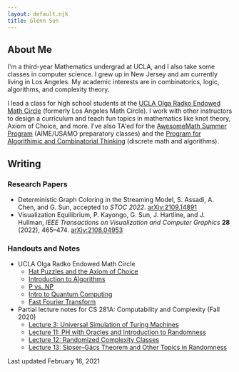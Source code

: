 ```yaml
---
layout: default.njk
title: Glenn Sun
---
```


## About Me

I'm a third-year Mathematics undergrad at UCLA, and I also take some classes in computer science. I grew up in New Jersey and am currently living in Los Angeles. My academic interests are in combinatorics, logic, algorithms, and complexity theory.

I lead a class for high school students at the [UCLA Olga Radko Endowed Math Circle](https://ww3.math.ucla.edu/) (formerly Los Angeles Math Circle). I work with other instructors to design a curriculum and teach fun topics in mathematics like knot theory, Axiom of Choice, and more. I've also TA'ed for the [AwesomeMath Summer Program](https://www.awesomemath.org/summer-program/overview/program-information/) (AIME/USAMO preparatory classes) and the [Program for Algorithimic and Combinatorial Thinking](https://algorithmicthinking.org/) (discrete math and algorithms). 

## Writing

### Research Papers

* Deterministic Graph Coloring in the Streaming Model, S. Assadi, A. Chen, and G. Sun, accepted to *STOC 2022*. [arXiv:2109.14891](https://arxiv.org/abs/2109.14891)
* Visualization Equilibrium, P. Kayongo, G. Sun, J. Hartline, and J. Hullman, *IEEE Transactions on Visualization and Computer Graphics* **28** (2022), 465–474. [arXiv:2108.04953](https://arxiv.org/abs/2108.04953)

### Handouts and Notes

* UCLA Olga Radko Endowed Math Circle
    * [Hat Puzzles and the Axiom of Choice](https://circles.math.ucla.edu/circles/events.shtml?id=2162)
    * [Introduction to Algorithms](https://circles.math.ucla.edu/circles/events.shtml?id=2177)
    * [P vs. NP](https://circles.math.ucla.edu/circles/events.shtml?id=2178)
    * [Intro to Quantum Computing](https://circles.math.ucla.edu/circles/events.shtml?id=2567)
    * [Fast Fourier Transform](https://circles.math.ucla.edu/circles/events.shtml?id=2754)
* Partial lecture notes for CS 281A: Computability and Complexity (Fall 2020)
    * [Lecture 3: Universal Simulation of Turing Machines](docs/cs281-lec3.pdf)
    * [Lecture 11: PH with Oracles and Introduction to Randomness](docs/cs281-lec11.pdf)
    * [Lecture 12: Randomized Complexity Classes](docs/cs281-lec12.pdf)
    * [Lecture 13: Sipser–Gács Theorem and Other Topics in Randomness](docs/cs281-lec13.pdf)

Last updated February 16, 2021